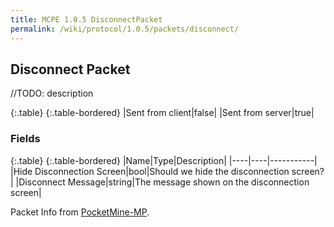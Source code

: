 ```yaml
---
title: MCPE 1.0.5 DisconnectPacket
permalink: /wiki/protocol/1.0.5/packets/disconnect/
---
```

## Disconnect Packet
//TODO: description

{:.table}
{:.table-bordered}
|Sent from client|false|
|Sent from server|true|

### Fields

{:.table}
{:.table-bordered}
|Name|Type|Description|
|----|----|-----------|
|Hide Disconnection Screen|bool|Should we hide the disconnection screen?|
|Disconnect Message|string|The message shown on the disconnection screen|

Packet Info from [PocketMine-MP](https://github.com/pmmp/PocketMine-MP).
